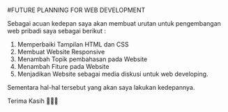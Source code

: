 #FUTURE PLANNING FOR WEB DEVELOPMENT

Sebagai acuan kedepan saya akan membuat urutan untuk pengembangan web pribadi saya sebagai berikut :

1. Memperbaiki Tampilan HTML dan CSS
2. Membuat Website Responsive
3. Menambah Topik pembahasan pada Website
4. Menambah Fiture pada Website
5. Menjadikan Website sebagai media diskusi untuk web developing.

Sementara hal-hal tersebut yang akan saya lakukan kedepannya.

Terima Kasih :clap::clap::clap:
